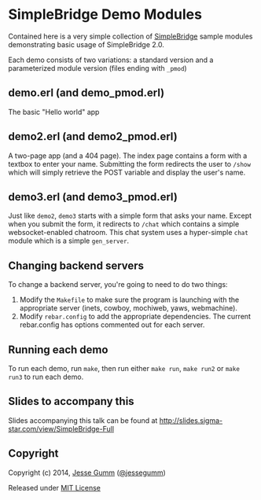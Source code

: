 # SimpleBridge Demo Modules

Contained here is a very simple collection of
[SimpleBridge](https://github.com/nitrogen/simple_bridge) sample modules
demonstrating basic usage of SimpleBridge 2.0.

Each demo consists of two variations: a standard version and a parameterized
module version (files ending with `_pmod`)

## demo.erl (and demo_pmod.erl)

The basic "Hello world" app

## demo2.erl (and demo2_pmod.erl)

A two-page app (and a 404 page). The index page contains a form with a textbox
to enter your name. Submitting the form redirects the user to `/show` which
will simply retrieve the POST variable and display the user's name.

## demo3.erl (and demo3_pmod.erl)

Just like `demo2`, `demo3` starts with a simple form that asks your name.
Except when you submit the form, it redirects to `/chat` which contains a
simple websocket-enabled chatroom.  This chat system uses a hyper-simple `chat`
module which is a simple `gen_server`.

## Changing backend servers

To change a backend server, you're going to need to do two things:

1. Modify the `Makefile` to make sure the program is launching with the
   appropriate server (inets, cowboy, mochiweb, yaws, webmachine).
2. Modify `rebar.config` to add the appropriate dependencies.  The current
   rebar.config has options commented out for each server.

## Running each demo

To run each demo, run `make`, then run either `make run`, `make run2` or `make
run3` to run each demo.

## Slides to accompany this

Slides accompanying this talk can be found at
http://slides.sigma-star.com/view/SimpleBridge-Full

## Copyright

Copyright (c) 2014, [Jesse Gumm](http://github.com/choptastic) ([@jessegumm](http://twitter.com/jessegumm))

Released under [MIT License](http://github.com/nitrogen/simple_bridge_demo/blob/master/LICENSE)




